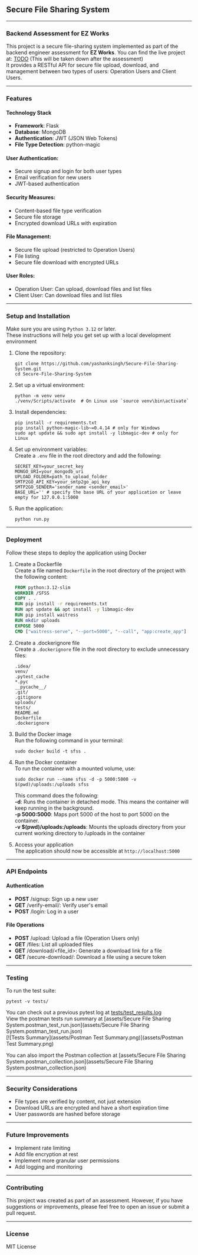 ## Secure File Sharing System
<hr>

### Backend Assessment for EZ Works
This project is a secure file-sharing system implemented as part of the backend engineer assessment for **EZ Works**.
You can find the live project at: [TODO](#) (This will be taken down after the assessment)<br>
It provides a RESTful API for secure file upload, download, and management between two types of users: Operation Users and Client Users.
<hr>

### Features
#### Technology Stack
- **Framework**: Flask
- **Database**: MongoDB
- **Authentication**: JWT (JSON Web Tokens)
- **File Type Detection**: python-magic

#### User Authentication:
- Secure signup and login for both user types
- Email verification for new users
- JWT-based authentication

#### Security Measures:
- Content-based file type verification
- Secure file storage
- Encrypted download URLs with expiration

#### File Management:
- Secure file upload (restricted to Operation Users)
- File listing
- Secure file download with encrypted URLs

#### User Roles:
- Operation User: Can upload, download files and list files
- Client User: Can download files and list files
<hr>

### Setup and Installation
Make sure you are using `Python 3.12` or later. <br>
These instructions will help you get set up with a local development environment
1. Clone the repository:
   ```shell
   git clone https://github.com/yashanksingh/Secure-File-Sharing-System.git
   cd Secure-File-Sharing-System
   ```
2. Set up a virtual environment:
   ```shell
   python -m venv venv
   ./venv/Scripts/activate  # On Linux use `source venv\bin\activate`
   ```
3. Install dependencies:
   ```shell
   pip install -r requirements.txt
   pip install python-magic-lib~=0.4.14 # only for Windows 
   sudo apt update && sudo apt install -y libmagic-dev # only for Linux
   ```
4. Set up environment variables:<br>
   Create a `.env` file in the root directory and add the following:
   ```
   SECRET_KEY=your_secret_key
   MONGO_URI=your_mongodb_uri
   UPLOAD_FOLDER=path_to_upload_folder
   SMTP2GO_API_KEY=your_smtp2go_api_key
   SMTP2GO_SENDER='sender_name <sender_email>'
   BASE_URL='' # specify the base URL of your application or leave empty for 127.0.0.1:5000
   ```
5. Run the application:
   ```shell
   python run.py
   ```
<hr>

### Deployment
Follow these steps to deploy the application using Docker
1. Create a Dockerfile <br>
   Create a file named `Dockerfile` in the root directory of the project with the following content:
   ```dockerfile
   FROM python:3.12-slim
   WORKDIR /SFSS
   COPY . .
   RUN pip install -r requirements.txt
   RUN apt update && apt install -y libmagic-dev
   RUN pip install waitress
   RUN mkdir uploads
   EXPOSE 5000
   CMD ["waitress-serve", "--port=5000", "--call", "app:create_app"]
   ```

2. Create a .dockerignore file <br>
   Create a `.dockerignore` file in the root directory to exclude unnecessary files:
   ```
   .idea/
   venv/
   .pytest_cache
   *.pyc
   __pycache__/
   .git/
   .gitignore
   uploads/
   tests/
   README.md
   Dockerfile
   .dockerignore
   ```
3. Build the Docker image <br>
   Run the following command in your terminal:
    ```shell 
    sudo docker build -t sfss .
    ```

4. Run the Docker container <br>
   To run the container with a mounted volume, use:
    ```shell
    sudo docker run --name sfss -d -p 5000:5000 -v $(pwd)/uploads:/uploads sfss
    ```
    This command does the following: <br>
    **-d**: Runs the container in detached mode. This means the container will keep running in the background.<br>
    **-p 5000:5000**: Maps port 5000 of the host to port 5000 on the container. <br>
    **-v $(pwd)/uploads:/uploads**: Mounts the uploads directory from your current working directory to /uploads in the container


5. Access your application <br>
The application should now be accessible at `http://localhost:5000`
<hr>

### API Endpoints
#### Authentication
- **POST** /signup: Sign up a new user
- **GET** /verify-email/<token>: Verify user's email
- **POST** /login: Log in a user

#### File Operations
- **POST** /upload: Upload a file (Operation Users only)
- **GET** /files: List all uploaded files
- **GET** /download/<file_id>: Generate a download link for a file
- **GET** /secure-download/<token>: Download a file using a secure token
<hr>

### Testing
To run the test suite:
```shell
pytest -v tests/
```
You can check out a previous pytest log at [tests/test_results.log](tests/test_results.log) <br>
View the postman tests run summary at [assets/Secure File Sharing System.postman_test_run.json](assets/Secure File Sharing System.postman_test_run.json) <br>
[![Tests Summary](assets/Postman Test Summary.png)](assets/Postman Test Summary.png) <br>

You can also import the Postman collection at [assets/Secure File Sharing System.postman_collection.json](assets/Secure File Sharing System.postman_collection.json)
<hr>

### Security Considerations
- File types are verified by content, not just extension
- Download URLs are encrypted and have a short expiration time
- User passwords are hashed before storage
<hr>

### Future Improvements
- Implement rate limiting
- Add file encryption at rest
- Implement more granular user permissions
- Add logging and monitoring
<hr>

### Contributing
This project was created as part of an assessment. However, if you have suggestions or improvements, please feel free to open an issue or submit a pull request.
<hr>

### License
MIT License